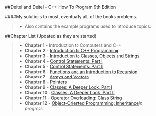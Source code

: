 ##Deitel and Deitel - C++ How To Program 9th Edition

####My solutions to most, eventually all, of the books problems.
> - Also contains the example programs used to introduce topics.

##Chapter List (Updated as they are started)

> - **Chapter 1** - Introduction to Computers and C++
> - **Chapter 2** - [Introduction to C++ Programming](https://github.com/siidney/Cpp-How-To-Program-9E/tree/master/Chapter02)
> - **Chapter 3** - [Introduction to Classes, Objects and Strings](https://github.com/siidney/Cpp-How-To-Program-9E/tree/master/Chapter03)
> - **Chapter 4** - [Control Statements: Part I](https://github.com/siidney/Cpp-How-To-Program-9E/tree/master/Chapter04)
> - **Chapter 5** - [Control Statements: Part II](https://github.com/siidney/Cpp-How-To-Program-9E/tree/master/Chapter05)
> - **Chapter 6** - [Functions and an Introduction to Recursion](https://github.com/siidney/Cpp-How-To-Program-9E/tree/master/Chapter06)
> - **Chapter 7** - [Arrays and Vectors](https://github.com/siidney/Cpp-How-To-Program-9E/tree/master/Chapter07)
> - **Chapter 8** - [Pointers](https://github.com/siidney/Cpp-How-To-Program-9E/tree/master/Chapter08)
> - **Chapter 9** - [Classes: A Deeper Look, Part I](https://github.com/siidney/Cpp-How-To-Program-9E/tree/master/Chapter09)
> - **Chapter 10** . [Classes: A Deeper Look, Part II](https://github.com/siidney/Cpp-How-To-Program-9E/tree/master/Chapter10)
> - **Chapter 11** - [Operator Overloading: Class String](https://github.com/siidney/Cpp-How-To-Program-9E/tree/master/Chapter11)
> - **Chapter 12** - [Object-Oriented Programming: Inheritance](https://github.com/siidney/Cpp-How-To-Program-9E/tree/master/Chapter12)*in progress*

